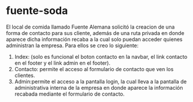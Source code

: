 # fuente-soda

El local de comida llamado Fuente Alemana solicitó la creacion de una forma de contacto para sus cliente, además de una ruta privada en donde aparece dicha información recaba a la cual solo puedan acceder quienes administran la empresa. Para ellos se creo lo siguiente:

1. Index: (solo es funcional el boton contacto en la navbar, el link contacto en el footer y el link admin en el footer).
2. Contacto: permite el acceso al formulario de contacto que ven los clientes.
3. Admin:permite el acceso a la pantalla login, la cual lleva a la pantalla de administrativa interna de la empresa en donde aparece la información recabada mediante el formulario de contacto.
